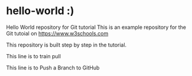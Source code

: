# hello-world :)
Hello World repository for Git tutorial
This is an example repository for the Git tutoial on https://www.w3schools.com

This repository is built step by step in the tutorial.

This line is to train pull

This line is to Push a Branch to GitHub